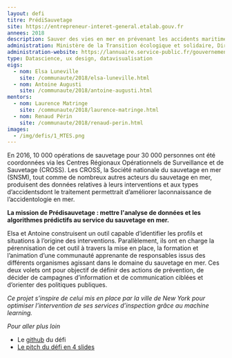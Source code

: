 ```yaml
---
layout: defi
titre: PrédiSauvetage
site: https://entrepreneur-interet-general.etalab.gouv.fr
annees: 2018
description: Sauver des vies en mer en prévenant les accidents maritimes grâce aux données
administration: Ministère de la Transition écologique et solidaire, Direction des affaires maritimes
administration-website: https://lannuaire.service-public.fr/gouvernement/administration-centrale-ou-ministere_170825
type: Datascience, ux design, datavisualisation
eigs:
  - nom: Elsa Luneville
    site: /communaute/2018/elsa-luneville.html
  - nom: Antoine Augusti
    site: /communaute/2018/antoine-augusti.html
mentors:
  - nom: Laurence Matringe
    site: /communaute/2018/laurence-matringe.html
  - nom: Renaud Périn
    site: /communaute/2018/renaud-perin.html
images:
  - /img/defis/1_MTES.png
---
```


En 2016, 10 000 opérations de sauvetage pour 30 000 personnes ont été
coordonnées via les Centres Régionaux Opérationnels de Surveillance et
de Sauvetage (CROSS). Les CROSS, la Société nationale du sauvetage en
mer (SNSM), tout comme de nombreux autres acteurs du sauvetage en mer,
produisent des données relatives à leurs interventions et aux types
d’accidentsdont le traitement permettrait d’améliorer laconnaissance
de l’accidentologie en mer.

**La mission de Prédisauvetage : mettre l'analyse de données et les
algorithmes prédictifs au service du sauvetage en mer.**

Elsa et Antoine construisent un outil capable d’identifier les profils
et situations à l’origine des interventions. Parallèlement, ils ont en
charge la pérennisation de cet outil à travers la mise en place, la
formation et l’animation d’une communauté apprenante de responsables
issus des différents organismes agissant dans le domaine du sauvetage
en mer. Ces deux volets ont pour objectif de définir des actions de
prévention, de décider de campagnes d’information et de communication
ciblées et d’orienter des politiques publiques.

_Ce projet s’inspire de celui mis en place par la ville de New York
pour optimiser l’intervention de ses services d’inspection grâce au
machine learning._

_Pour aller plus loin_

* Le [github](https://github.com/entrepreneur-interet-general/predisauvetage) du défi
* [Le pitch du défi en 4 slides](https://www.slideshare.net/Etalab/eig-promo-2-prsentation-du-dfi-prdisauvetage-80976654)
